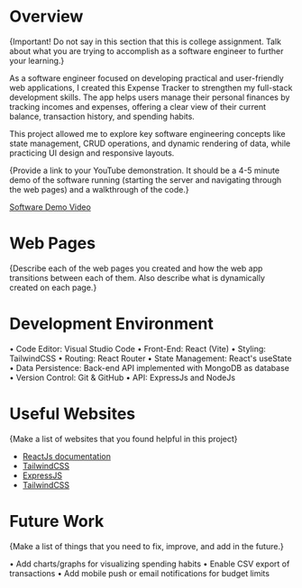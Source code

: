 # Overview

{Important! Do not say in this section that this is college assignment. Talk about what you are trying to accomplish as a software engineer to further your learning.}

As a software engineer focused on developing practical and user-friendly web applications, I created this Expense Tracker to strengthen my full-stack development skills. The app helps users manage their personal finances by tracking incomes and expenses, offering a clear view of their current balance, transaction history, and spending habits.

This project allowed me to explore key software engineering concepts like state management, CRUD operations, and dynamic rendering of data, while practicing UI design and responsive layouts.

{Provide a link to your YouTube demonstration. It should be a 4-5 minute demo of the software running (starting the server and navigating through the web pages) and a walkthrough of the code.}

[Software Demo Video](http://youtube.link.goes.here)

# Web Pages

{Describe each of the web pages you created and how the web app transitions between each of them. Also describe what is dynamically created on each page.}

# Development Environment

• Code Editor: Visual Studio Code
• Front-End: React (Vite)
• Styling: TailwindCSS
• Routing: React Router
• State Management: React's useState
• Data Persistence: Back-end API implemented with MongoDB as database
• Version Control: Git & GitHub
• API: ExpressJs and NodeJs

# Useful Websites

{Make a list of websites that you found helpful in this project}

- [ReactJs documentation](https://react.dev/)
- [TailwindCSS](https://tailwindcss.com/docs/installation/using-vite)
- [ExpressJS](https://expressjs.com/)
- [TailwindCSS](https://tailwindcss.com/docs/installation/using-vite)

# Future Work

{Make a list of things that you need to fix, improve, and add in the future.}

• Add charts/graphs for visualizing spending habits
• Enable CSV export of transactions
• Add mobile push or email notifications for budget limits
